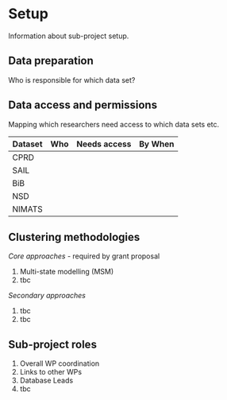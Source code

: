 # Setup

Information about sub-project setup.

## Data preparation

Who is responsible for which data set?

## Data access and permissions

Mapping which researchers need access to which data sets etc.

| Dataset | Who | Needs access | By When |
| ------- | --- | ------------ | ------- |
| CPRD | | | |
| SAIL | | | |
| BiB | | | |
| NSD | | | |
| NIMATS | | | |

## Clustering methodologies

*Core approaches* - required by grant proposal

1. Multi-state modelling (MSM) 
2. tbc

*Secondary approaches*

1. tbc
2. tbc

## Sub-project roles

1. Overall WP coordination
2. Links to other WPs
3. Database Leads
4. tbc
